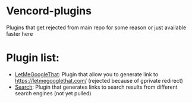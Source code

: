 # Vencord-plugins
Plugins that get rejected from main repo for some reason or just available faster here

# Plugin list:
 - [LetMeGoogleThat](https://github.com/Jacob1Tm/Vencord-plugins/blob/main/LetMeGoogleThat.ts "LetMeGoogleThat"): Plugin that allow you to generate link to https://letmegooglethat.com/ (rejected because of gprivate redirect)
 - [Search](https://github.com/Jacob1Tm/Vencord-plugins/blob/main/Search.ts "Search"): Plugin that generates links to search results from different search engines (not yet pulled)
